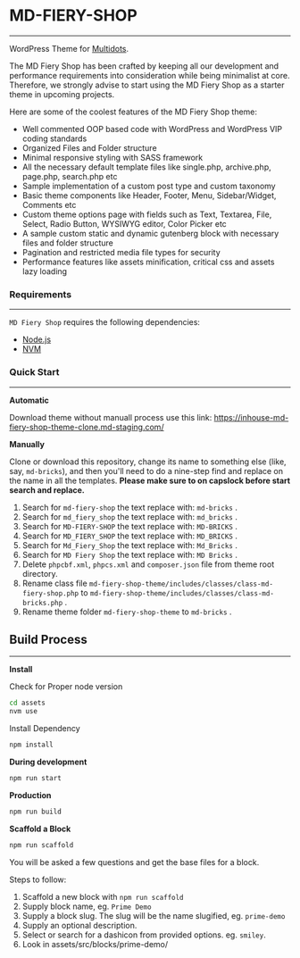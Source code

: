 # MD-FIERY-SHOP

---

WordPress Theme for [Multidots](https://www.multidots.com/).

The MD Fiery Shop has been crafted by keeping all our development and performance requirements into consideration while being minimalist at core. Therefore, we strongly advise to start using the MD Fiery Shop as a starter theme in upcoming projects.

Here are some of the coolest features of the MD Fiery Shop theme:

- Well commented OOP based code with WordPress and WordPress VIP coding standards
- Organized Files and Folder structure
- Minimal responsive styling with SASS framework
- All the necessary default template files like single.php, archive.php, page.php, search.php etc
- Sample implementation of a custom post type and custom taxonomy
- Basic theme components like Header, Footer, Menu, Sidebar/Widget, Comments etc
- Custom theme options page with fields such as Text, Textarea, File, Select, Radio Button, WYSIWYG editor, Color Picker etc
- A sample custom static and dynamic gutenberg block with necessary files and folder structure
- Pagination and restricted media file types for security
- Performance features like assets minification, critical css and assets lazy loading

### Requirements

---

`MD Fiery Shop` requires the following dependencies:

- [Node.js](https://nodejs.org/)
- [NVM](https://wptraining.md10x.com/lessons/install-nvm/)

### Quick Start

---

**Automatic**

Download theme without manuall process use this link: https://inhouse-md-fiery-shop-theme-clone.md-staging.com/

**Manually**

Clone or download this repository, change its name to something else (like, say, `md-bricks`), and then you'll need to do a nine-step find and replace on the name in all the templates. **Please make sure to on capslock before start search and replace.**

1. Search for `md-fiery-shop` the text replace with: `md-bricks` .
2. Search for `md_fiery_shop` the text replace with: `md_bricks` .
3. Search for `MD-FIERY-SHOP` the text replace with: `MD-BRICKS` .
4. Search for `MD_FIERY_SHOP` the text replace with: `MD_BRICKS` .
5. Search for `Md_Fiery_Shop` the text replace with: `Md_Bricks` .
6. Search for `MD Fiery Shop` the text replace with: `MD Bricks` .
7. Delete `phpcbf.xml`, `phpcs.xml` and `composer.json` file from theme root directory.
8. Rename class file `md-fiery-shop-theme/includes/classes/class-md-fiery-shop.php` to `md-fiery-shop-theme/includes/classes/class-md-bricks.php` .
9. Rename theme folder `md-fiery-shop-theme` to `md-bricks` .

## Build Process

---

**Install**

Check for Proper node version

```bash
cd assets
nvm use
```

Install Dependency

```bash
npm install
```

**During development**

```bash
npm run start
```

**Production**

```bash
npm run build
```

**Scaffold a Block**

```bash
npm run scaffold
```

You will be asked a few questions and get the base files for a block.

Steps to follow:

1. Scaffold a new block with `npm run scaffold`
2. Supply block name, eg. `Prime Demo`
3. Supply a block slug. The slug will be the name slugified, eg. `prime-demo`
4. Supply an optional description.
5. Select or search for a dashicon from provided options. eg. `smiley`.
6. Look in assets/src/blocks/prime-demo/
